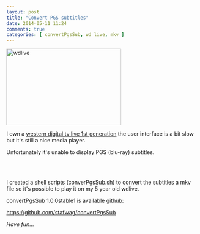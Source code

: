 ```yaml
---
layout: post
title: "Convert PGS subtitles"
date: 2014-05-11 11:24
comments: true
categories: [ convertPgsSub, wd live, mkv ] 
---
```


<img src="{{ '/images/wdlive.jpg'  | absolute_url }}" class="left" width="300" height="200" alt="wdlive" />

I own a <a href="http://en.wikipedia.org/wiki/WD_TV">western digital tv live 1st generation</a> the user interface is a bit slow but it's still a nice media player.

Unfortunately it's unable to display PGS (blu-ray) subtitles.


<br />&nbsp;<br />

I created a shell scripts (converPgsSub.sh) to convert the subtitles a mkv file so it's possible to play it on my 5 year old wdlive.


convertPgsSub 1.0.0stable1 is available github: 

<a href="https://github.com/stafwag/convertPgsSub">https://github.com/stafwag/convertPgsSub</a>

<p style="font-style: italic;">
Have fun...
</p>
